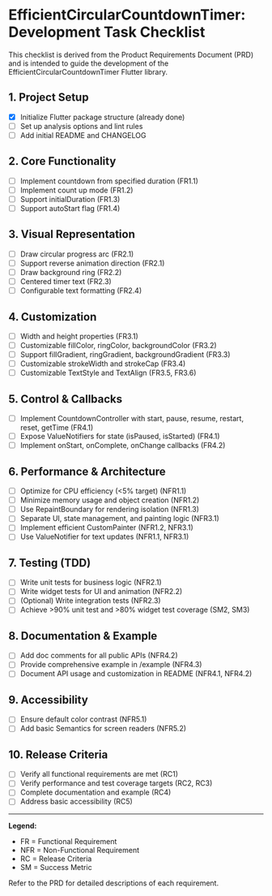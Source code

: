 # EfficientCircularCountdownTimer: Development Task Checklist

This checklist is derived from the Product Requirements Document (PRD) and is intended to guide the development of the EfficientCircularCountdownTimer Flutter library.

## 1. Project Setup
- [x] Initialize Flutter package structure (already done)
- [ ] Set up analysis options and lint rules
- [ ] Add initial README and CHANGELOG

## 2. Core Functionality
- [ ] Implement countdown from specified duration (FR1.1)
- [ ] Implement count up mode (FR1.2)
- [ ] Support initialDuration (FR1.3)
- [ ] Support autoStart flag (FR1.4)

## 3. Visual Representation
- [ ] Draw circular progress arc (FR2.1)
- [ ] Support reverse animation direction (FR2.1)
- [ ] Draw background ring (FR2.2)
- [ ] Centered timer text (FR2.3)
- [ ] Configurable text formatting (FR2.4)

## 4. Customization
- [ ] Width and height properties (FR3.1)
- [ ] Customizable fillColor, ringColor, backgroundColor (FR3.2)
- [ ] Support fillGradient, ringGradient, backgroundGradient (FR3.3)
- [ ] Customizable strokeWidth and strokeCap (FR3.4)
- [ ] Customizable TextStyle and TextAlign (FR3.5, FR3.6)

## 5. Control & Callbacks
- [ ] Implement CountdownController with start, pause, resume, restart, reset, getTime (FR4.1)
- [ ] Expose ValueNotifiers for state (isPaused, isStarted) (FR4.1)
- [ ] Implement onStart, onComplete, onChange callbacks (FR4.2)

## 6. Performance & Architecture
- [ ] Optimize for CPU efficiency (<5% target) (NFR1.1)
- [ ] Minimize memory usage and object creation (NFR1.2)
- [ ] Use RepaintBoundary for rendering isolation (NFR1.3)
- [ ] Separate UI, state management, and painting logic (NFR3.1)
- [ ] Implement efficient CustomPainter (NFR1.2, NFR3.1)
- [ ] Use ValueNotifier for text updates (NFR1.1, NFR3.1)

## 7. Testing (TDD)
- [ ] Write unit tests for business logic (NFR2.1)
- [ ] Write widget tests for UI and animation (NFR2.2)
- [ ] (Optional) Write integration tests (NFR2.3)
- [ ] Achieve >90% unit test and >80% widget test coverage (SM2, SM3)

## 8. Documentation & Example
- [ ] Add doc comments for all public APIs (NFR4.2)
- [ ] Provide comprehensive example in /example (NFR4.3)
- [ ] Document API usage and customization in README (NFR4.1, NFR4.2)

## 9. Accessibility
- [ ] Ensure default color contrast (NFR5.1)
- [ ] Add basic Semantics for screen readers (NFR5.2)

## 10. Release Criteria
- [ ] Verify all functional requirements are met (RC1)
- [ ] Verify performance and test coverage targets (RC2, RC3)
- [ ] Complete documentation and example (RC4)
- [ ] Address basic accessibility (RC5)

---

**Legend:**
- FR = Functional Requirement
- NFR = Non-Functional Requirement
- RC = Release Criteria
- SM = Success Metric

Refer to the PRD for detailed descriptions of each requirement.
